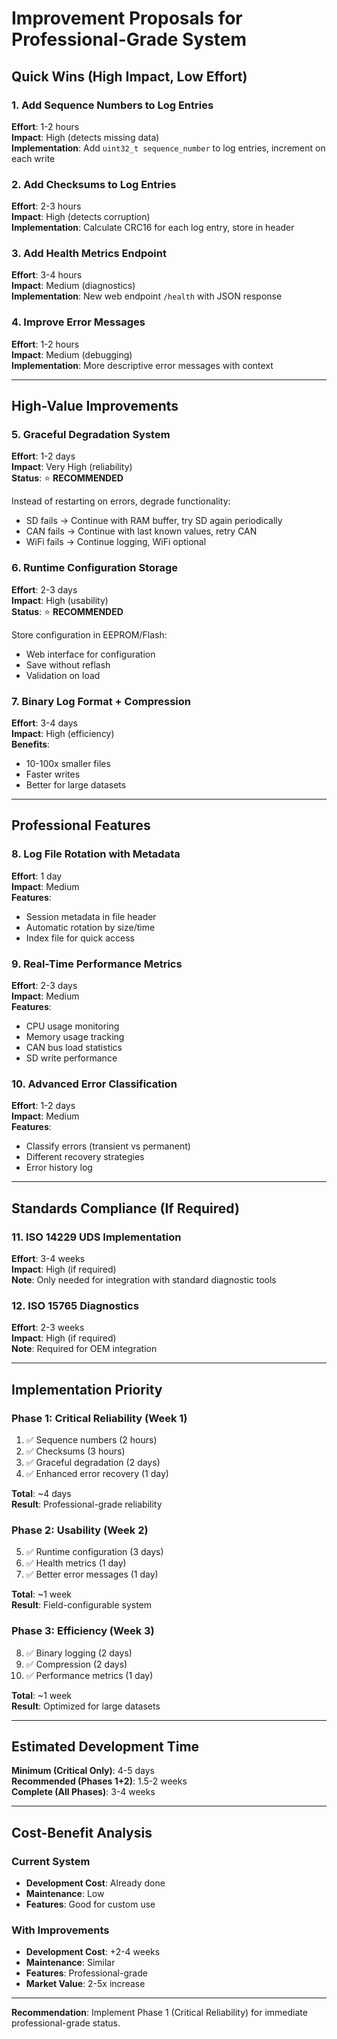 # Improvement Proposals for Professional-Grade System

## Quick Wins (High Impact, Low Effort)

### 1. Add Sequence Numbers to Log Entries
**Effort**: 1-2 hours  
**Impact**: High (detects missing data)  
**Implementation**: Add `uint32_t sequence_number` to log entries, increment on each write

### 2. Add Checksums to Log Entries
**Effort**: 2-3 hours  
**Impact**: High (detects corruption)  
**Implementation**: Calculate CRC16 for each log entry, store in header

### 3. Add Health Metrics Endpoint
**Effort**: 3-4 hours  
**Impact**: Medium (diagnostics)  
**Implementation**: New web endpoint `/health` with JSON response

### 4. Improve Error Messages
**Effort**: 1-2 hours  
**Impact**: Medium (debugging)  
**Implementation**: More descriptive error messages with context

---

## High-Value Improvements

### 5. Graceful Degradation System
**Effort**: 1-2 days  
**Impact**: Very High (reliability)  
**Status**: ⭐ **RECOMMENDED**

Instead of restarting on errors, degrade functionality:
- SD fails → Continue with RAM buffer, try SD again periodically
- CAN fails → Continue with last known values, retry CAN
- WiFi fails → Continue logging, WiFi optional

### 6. Runtime Configuration Storage
**Effort**: 2-3 days  
**Impact**: High (usability)  
**Status**: ⭐ **RECOMMENDED**

Store configuration in EEPROM/Flash:
- Web interface for configuration
- Save without reflash
- Validation on load

### 7. Binary Log Format + Compression
**Effort**: 3-4 days  
**Impact**: High (efficiency)  
**Benefits**:
- 10-100x smaller files
- Faster writes
- Better for large datasets

---

## Professional Features

### 8. Log File Rotation with Metadata
**Effort**: 1 day  
**Impact**: Medium  
**Features**:
- Session metadata in file header
- Automatic rotation by size/time
- Index file for quick access

### 9. Real-Time Performance Metrics
**Effort**: 2-3 days  
**Impact**: Medium  
**Features**:
- CPU usage monitoring
- Memory usage tracking
- CAN bus load statistics
- SD write performance

### 10. Advanced Error Classification
**Effort**: 1-2 days  
**Impact**: Medium  
**Features**:
- Classify errors (transient vs permanent)
- Different recovery strategies
- Error history log

---

## Standards Compliance (If Required)

### 11. ISO 14229 UDS Implementation
**Effort**: 3-4 weeks  
**Impact**: High (if required)  
**Note**: Only needed for integration with standard diagnostic tools

### 12. ISO 15765 Diagnostics
**Effort**: 2-3 weeks  
**Impact**: High (if required)  
**Note**: Required for OEM integration

---

## Implementation Priority

### Phase 1: Critical Reliability (Week 1)
1. ✅ Sequence numbers (2 hours)
2. ✅ Checksums (3 hours)
3. ✅ Graceful degradation (2 days)
4. ✅ Enhanced error recovery (1 day)

**Total**: ~4 days  
**Result**: Professional-grade reliability

### Phase 2: Usability (Week 2)
5. ✅ Runtime configuration (3 days)
6. ✅ Health metrics (1 day)
7. ✅ Better error messages (1 day)

**Total**: ~1 week  
**Result**: Field-configurable system

### Phase 3: Efficiency (Week 3)
8. ✅ Binary logging (2 days)
9. ✅ Compression (2 days)
10. ✅ Performance metrics (1 day)

**Total**: ~1 week  
**Result**: Optimized for large datasets

---

## Estimated Development Time

**Minimum (Critical Only)**: 4-5 days  
**Recommended (Phases 1+2)**: 1.5-2 weeks  
**Complete (All Phases)**: 3-4 weeks

---

## Cost-Benefit Analysis

### Current System
- **Development Cost**: Already done
- **Maintenance**: Low
- **Features**: Good for custom use

### With Improvements
- **Development Cost**: +2-4 weeks
- **Maintenance**: Similar
- **Features**: Professional-grade
- **Market Value**: 2-5x increase

---

**Recommendation**: Implement Phase 1 (Critical Reliability) for immediate professional-grade status.

